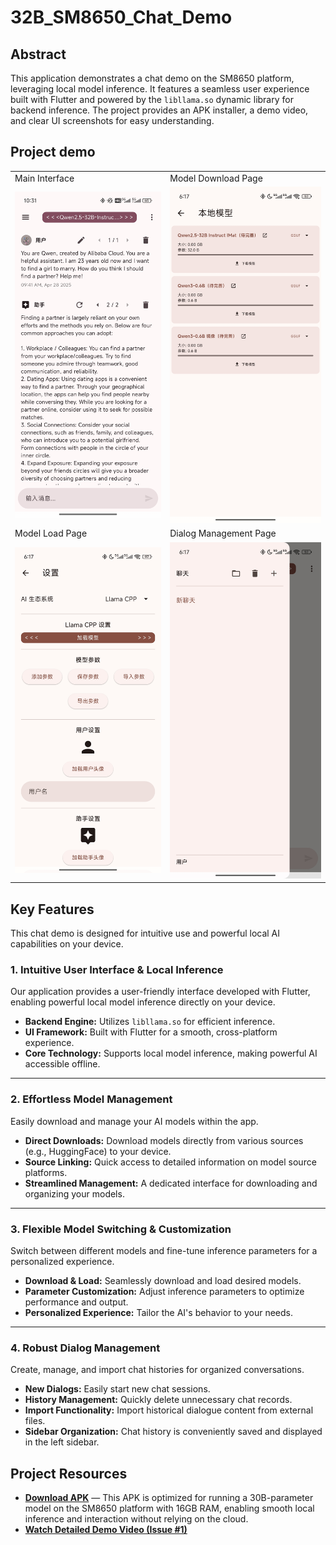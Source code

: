# 32B_SM8650_Chat_Demo

## Abstract

This application demonstrates a chat demo on the SM8650 platform, leveraging local model inference. It features a seamless user experience built with Flutter and powered by the `libllama.so` dynamic library for backend inference. The project provides an APK installer, a demo video, and clear UI screenshots for easy understanding.

## Project demo


<!-- Use 'width' and let 'height' adjust automatically -->
<table>
    <tr>
        <td>Main Interface</td>
        <td>Model Download Page</td>
    </tr>
    <tr>
        <td>
            <img src="assets/images/Main_Interface.jpg" alt="Main Interface" width="300">
        </td>
        <td>
            <img src="assets/images/Model_download_page.jpg" alt="Model Download Page" width="300">
        </td>
    </tr>
    <tr>
        <td>Model Load Page</td>
        <td>Dialog Management Page</td>
    </tr>
    <tr>
        <td>
            <img src="assets/images/Model_load_page.jpg" alt="Model Load Page" width="300">
        </td>
        <td>
            <img src="assets/images/Dialog_management_page.jpg" alt="Dialog Management Page" width="300">
        </td>
    </tr>
</table>

## Key Features

This chat demo is designed for intuitive use and powerful local AI capabilities on your device.

### 1. Intuitive User Interface & Local Inference

Our application provides a user-friendly interface developed with Flutter, enabling powerful local model inference directly on your device.

*   **Backend Engine:** Utilizes `libllama.so` for efficient inference.
*   **UI Framework:** Built with Flutter for a smooth, cross-platform experience.
*   **Core Technology:** Supports local model inference, making powerful AI accessible offline.

---

### 2. Effortless Model Management

Easily download and manage your AI models within the app.

*   **Direct Downloads:** Download models directly from various sources (e.g., HuggingFace) to your device.
*   **Source Linking:** Quick access to detailed information on model source platforms.
*   **Streamlined Management:** A dedicated interface for downloading and organizing your models.

---

### 3. Flexible Model Switching & Customization

Switch between different models and fine-tune inference parameters for a personalized experience.

*   **Download & Load:** Seamlessly download and load desired models.
*   **Parameter Customization:** Adjust inference parameters to optimize performance and output.
*   **Personalized Experience:** Tailor the AI's behavior to your needs.

---

### 4. Robust Dialog Management

Create, manage, and import chat histories for organized conversations.

*   **New Dialogs:** Easily start new chat sessions.
*   **History Management:** Quickly delete unnecessary chat records.
*   **Import Functionality:** Import historical dialogue content from external files.
*   **Sidebar Organization:** Chat history is conveniently saved and displayed in the left sidebar.


## Project Resources

*   **[Download APK](assets/32B_SM8650_Chat_Demo.apk)**
   — This APK is optimized for running a 30B-parameter model on the SM8650 platform with 16GB RAM, enabling smooth local inference and interaction without relying on the cloud.
*   **[Watch Detailed Demo Video (Issue #1)](https://github.com/BUPTWinsML/32B_SM8650_Chat_Demo/issues/1)**

